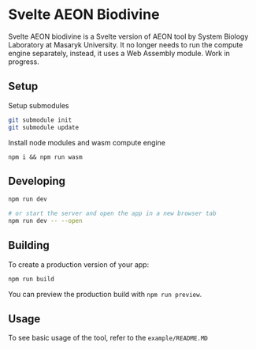 # Svelte AEON Biodivine
Svelte AEON biodivine is a Svelte version of AEON tool by System Biology Laboratory at Masaryk University.
It no longer needs to run the compute engine separately, instead, it uses a Web Assembly module.
Work in progress.
## Setup
Setup submodules
```bash
git submodule init
git submodule update
```
Install node modules and wasm compute engine

`npm i && npm run wasm`

## Developing

```bash
npm run dev

# or start the server and open the app in a new browser tab
npm run dev -- --open
```

## Building

To create a production version of your app:

```bash
npm run build
```

You can preview the production build with `npm run preview`.

<!-- > To deploy your app, you may need to install an [adapter](https://kit.svelte.dev/docs/adapters) for your target environment. -->
## Usage
To see basic usage of the tool, refer to the `example/README.MD`